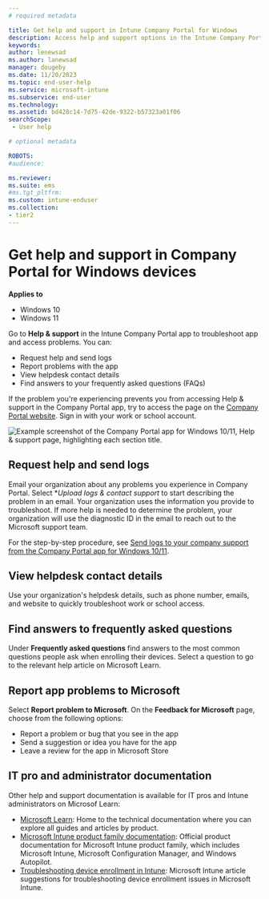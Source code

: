 ```yaml
---
# required metadata

title: Get help and support in Intune Company Portal for Windows 
description: Access help and support options in the Intune Company Portal app for Windows.   
keywords:
author: lenewsad
ms.author: lanewsad
manager: dougeby
ms.date: 11/20/2023
ms.topic: end-user-help
ms.service: microsoft-intune
ms.subservice: end-user
ms.technology:
ms.assetid: bd428c14-7d75-42de-9322-b57323a01f06
searchScope:
 - User help

# optional metadata

ROBOTS:  
#audience:

ms.reviewer:
ms.suite: ems
#ms.tgt_pltfrm:
ms.custom: intune-enduser
ms.collection:
- tier2
---
```


# Get help and support in Company Portal for Windows devices  

**Applies to**
- Windows 10  
- Windows 11 

Go to  **Help & support** in the Intune Company Portal app to troubleshoot app and access problems. You can:  

* Request help and send logs  
* Report problems with the app 
* View helpdesk contact details
* Find answers to your frequently asked questions (FAQs)  

If the problem you're experiencing prevents you from accessing Help & support in the Company Portal app, try to access the page on the [Company Portal website](https://go.microsoft.com/fwlink/?linkid=2010980). Sign in with your work or school account.  

![Example screenshot of the Company Portal app for Windows 10/11, Help & support page, highlighting each section title.](./media/1812_UCP_Help_Support_sections.png)  

## Request help and send logs

Email your organization about any problems you experience in Company Portal. Select **Upload logs & contact support* to start describing the problem in an email. Your organization uses the information you provide to troubleshoot. If more help is needed to determine the problem, your organization will use the diagnostic ID in the email to reach out to the Microsoft support team.  

For the step-by-step procedure, see [Send logs to your company support from the Company Portal app for Windows 10/11](send-logs-to-your-it-admin-cp-windows.md).  

## View helpdesk contact details  
Use your organization's helpdesk details, such as phone number, emails, and website to quickly troubleshoot work or school access.  

## Find answers to frequently asked questions  
Under **Frequently asked questions** find answers to the most common questions people ask when enrolling their devices. Select a question to go to the relevant help article on Microsoft Learn. 

## Report app problems to Microsoft  
Select **Report problem to Microsoft**. On the **Feedback for Microsoft** page, choose from the following options:    

* Report a problem or bug that you see in the app  
* Send a suggestion or idea you have for the app  
* Leave a review for the app in Microsoft Store   

## IT pro and administrator documentation  
Other help and support documentation is available for IT pros and Intune administrators on Microsof Learn:  

* [Microsoft Learn](/): Home to the technical documentation where you can explore all guides and articles by product.
* [Microsoft Intune product family documentation](../../index.yml): Official product documentation for Microsoft Intune product family, which includes Microsoft Intune, Microsoft Configuration Manager, and Windows Autopilot.  
* [Troubleshooting device enrollment in Intune](/troubleshoot/mem/intune/troubleshoot-device-enrollment-in-intune): Microsoft Intune article suggestions for troubleshooting device enrollment issues in Microsoft Intune.
